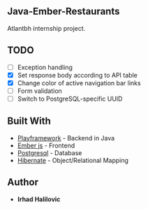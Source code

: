 ## Java-Ember-Restaurants

Atlantbh internship project.

## TODO
- [ ] Exception handling
- [x] Set response body according to API table
- [x] Change color of active navigation bar links
- [ ] Form validation
- [ ] Switch to PostgreSQL-specific UUID

## Built With

* [Playframework](https://playframework.com/) - Backend in Java
* [Ember js](https://emberjs.com/) - Frontend
* [Postgresql](https://www.postgresql.org/) - Database
* [Hibernate](http://hibernate.org/) - Object/Relational Mapping

## Author

* **Irhad Halilovic**
